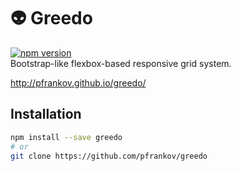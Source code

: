 # :alien: Greedo
[![npm version](https://badge.fury.io/js/greedo.svg)](https://www.npmjs.com/package/greedo)  
Bootstrap-like flexbox-based responsive grid system.

http://pfrankov.github.io/greedo/

## Installation

```bash
npm install --save greedo
# or
git clone https://github.com/pfrankov/greedo
```